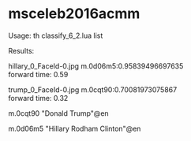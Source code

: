 # msceleb2016acmm



Usage:
th classify_6_2.lua list


Results:

hillary_0_FaceId-0.jpg m.0d06m5:0.95839496697635	
forward time: 0.59
	
trump_0_FaceId-0.jpg m.0cqt90:0.70081973075867	
forward time: 0.32	





m.0cqt90	"Donald Trump"@en

m.0d06m5	"Hillary Rodham Clinton"@en
